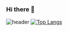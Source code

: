 ### Hi there 👋
![header](https://capsule-render.vercel.app/api?type=wave&color=auto&height=300&section=header&text=ahkjeflhkeuvha)
[![Top Langs](https://github-readme-stats.vercel.app/api/top-langs/?username=ahkjeflhkeuvha&layout=compact%&hide=html)](https://github.com/anuraghazra/github-readme-stats)
<!--
**ahkjeflhkeuvha/ahkjeflhkeuvha** is a ✨ _special_ ✨ repository because its `README.md` (this file) appears on your GitHub profile.

Here are some ideas to get you started:

- 🔭 I’m currently working on ...
- 🌱 I’m currently learning ...
- 👯 I’m looking to collaborate on ...
- 🤔 I’m looking for help with ...
- 💬 Ask me about ...
- 📫 How to reach me: ...
- 😄 Pronouns: ...
- ⚡ Fun fact: ...
-->
